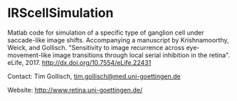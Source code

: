 # IRScellSimulation

Matlab code for simulation of a specific type of ganglion cell under saccade-like image shifts. Accompanying a manuscript by Krishnamoorthy, Weick, and Gollisch. "Sensitivity to image recurrence across eye-movement-like image transitions through local serial inhibition in the retina". eLife, 2017. http://dx.doi.org/10.7554/eLife.22431

Contact: Tim Gollisch, tim.gollisch@med.uni-goettingen.de

Website: http://www.retina.uni-goettingen.de/
